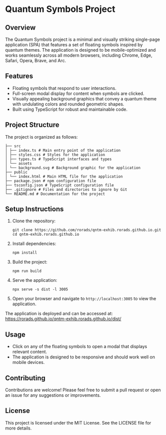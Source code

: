 # Quantum Symbols Project

## Overview
The Quantum Symbols project is a minimal and visually striking single-page application (SPA) that features a set of floating symbols inspired by quantum themes. The application is designed to be mobile-optimized and works seamlessly across all modern browsers, including Chrome, Edge, Safari, Opera, Brave, and Arc.

## Features
- Floating symbols that respond to user interactions.
- Full-screen modal display for content when symbols are clicked.
- Visually appealing background graphics that convey a quantum theme with undulating colors and rounded geometric shapes.
- Built using TypeScript for robust and maintainable code.

## Project Structure
The project is organized as follows:
```
├── src
│ ├── index.ts # Main entry point of the application
│ ├── styles.css # Styles for the application
│ ├── types.ts # TypeScript interfaces and types
│ └── assets
│ └── background.svg # Background graphic for the application
├── public
│ └── index.html # Main HTML file for the application
├── package.json # npm configuration file
├── tsconfig.json # TypeScript configuration file
├── .gitignore # Files and directories to ignore by Git
└── README.md # Documentation for the project
```

## Setup Instructions
1. Clone the repository:
   ```
   git clone https://github.com/rorads/qntm-exhib.rorads.github.io.git
   cd qntm-exhib.rorads.github.io
   ```

2. Install dependencies:
   ```
   npm install
   ```

3. Build the project:
   ```
   npm run build
   ```

4. Serve the application:
   ```
   npx serve -s dist -l 3005
   ```

5. Open your browser and navigate to `http://localhost:3005` to view the application.

The application is deployed and can be accessed at: https://rorads.github.io/qntm-exhib.rorads.github.io/dist/

## Usage
- Click on any of the floating symbols to open a modal that displays relevant content.
- The application is designed to be responsive and should work well on mobile devices.

## Contributing
Contributions are welcome! Please feel free to submit a pull request or open an issue for any suggestions or improvements.

## License
This project is licensed under the MIT License. See the LICENSE file for more details.
